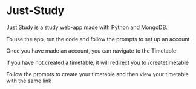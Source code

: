 # Just-Study
Just Study is a study web-app made with Python and MongoDB.

To use the app, run the code and follow the prompts to set up an account

Once you have made an account, you can navigate to the Timetable

If you have not created a timetable, it will redirect you to /createtimetable

Follow the prompts to create your timetable and then view your timetable with the same link

